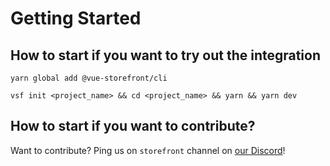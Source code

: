 # Getting Started

## How to start if you want to try out the integration

```
yarn global add @vue-storefront/cli
```

```
vsf init <project_name> && cd <project_name> && yarn && yarn dev
```

## How to start if you want to contribute?

Want to contribute? Ping us on `storefront` channel on [our Discord](https://discord.vuestorefront.io)!
